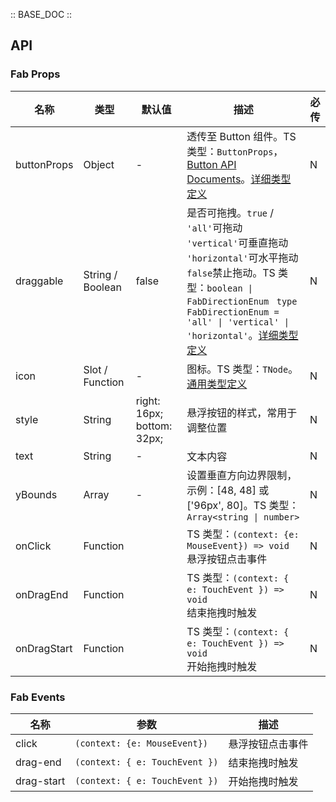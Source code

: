 :: BASE_DOC ::

## API

### Fab Props

名称 | 类型 | 默认值 | 描述 | 必传
-- | -- | -- | -- | --
buttonProps | Object | - | 透传至 Button 组件。TS 类型：`ButtonProps`，[Button API Documents](./button?tab=api)。[详细类型定义](https://github.com/Tencent/tdesign-mobile-vue/tree/develop/src/fab/type.ts) | N
draggable | String / Boolean | false | 是否可拖拽。`true` / `'all'`可拖动<br>`'vertical'`可垂直拖动<br>`'horizontal'`可水平拖动<br>`false`禁止拖动。TS 类型：`boolean \| FabDirectionEnum ` `type FabDirectionEnum = 'all' \| 'vertical' \| 'horizontal'`。[详细类型定义](https://github.com/Tencent/tdesign-mobile-vue/tree/develop/src/fab/type.ts) | N
icon | Slot / Function | - | 图标。TS 类型：`TNode`。[通用类型定义](https://github.com/Tencent/tdesign-mobile-vue/blob/develop/src/common.ts) | N
style | String | right: 16px; bottom: 32px; | 悬浮按钮的样式，常用于调整位置 | N
text | String | - | 文本内容 | N
yBounds | Array | - | 设置垂直方向边界限制，示例：[48, 48] 或 ['96px', 80]。TS 类型：`Array<string \| number>` | N
onClick | Function |  | TS 类型：`(context: {e: MouseEvent}) => void`<br/>悬浮按钮点击事件 | N
onDragEnd | Function |  | TS 类型：`(context: { e: TouchEvent }) => void`<br/>结束拖拽时触发 | N
onDragStart | Function |  | TS 类型：`(context: { e: TouchEvent }) => void`<br/>开始拖拽时触发 | N

### Fab Events

名称 | 参数 | 描述
-- | -- | --
click | `(context: {e: MouseEvent})` | 悬浮按钮点击事件
drag-end | `(context: { e: TouchEvent })` | 结束拖拽时触发
drag-start | `(context: { e: TouchEvent })` | 开始拖拽时触发
